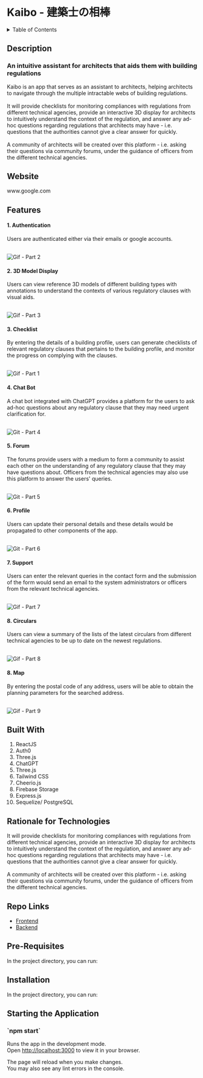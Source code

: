 # Kaibo - 建築士の相棒

<details>
<summary>Table of Contents</summary>
<br>
 <ol> 
    <li> <a href="#about"> Description </a></li>
    <li> <a href="#website"> Website </a></li>
    <li> <a href="#features"> Features </a></li>
    <li> <a href="#built-with"> Built With </a></li>
    <li> <a href="#rationale"> Rationale for Technologies </a></li>
    <li> <a href="#repo-links"> Repo Links </a></li>
    <li> <a href="#prerequisites"> Pre-requisites </a></li>
    <li> <a href="#installation"> Installation </a></li>
    <li> <a href="#start"> Starting the Application </a></li>
  </ol>
</details>

<div id="about">
 <h2> Description </h2>
  <h3> An intuitive assistant for architects that aids them with building regulations </h3>
Kaibo is an app that serves as an assistant to architects, helping architects to navigate through the multiple intractable webs of building regulations.  
 <br/> <br/>
It will provide checklists for monitoring compliances with regulations from different technical agencies, provide an interactive 3D display for architects to intuitively understand the context of the regulation, and answer any ad-hoc questions regarding regulations that architects may have - i.e. questions that the authorities cannot give a clear answer for quickly. 
 <br/> <br/>
A community of architects will be created over this platform - i.e. asking their questions via community forums, under the guidance of officers from the different technical agencies. 
</div>

<div id="website">
 <h2> Website </h2>
www.google.com
</div>

<div id="features">
 <h2> Features </h2>
  <h4> 1. Authentication </h4>
Users are authenticated either via their emails or google accounts. 
 <br/> <br/>
 
 ![Gif - Part 2](https://user-images.githubusercontent.com/105143904/234800303-96a89973-730c-430b-b1fe-19dee4cf9a3c.gif)
 
  <h4> 2. 3D Model Display </h4>
Users can view reference 3D models of different building types with annotations to understand the contexts of various regulatory clauses with visual aids. 
 <br/> <br/>
 
![Gif - Part 3](https://user-images.githubusercontent.com/105143904/234802074-469222bc-c7ac-48ff-a796-cc71367f9884.gif)

  <h4> 3. Checklist </h4>
By entering the details of a building profile, users can generate checklists of relevant regulatory clauses that pertains to the building profile, and monitor the progress on complying with the clauses. 
 <br/> <br/>
 
![Gif - Part 1](https://user-images.githubusercontent.com/105143904/234799185-b45ff128-3d06-47b6-b9cb-c49a33a2c4b3.gif)

  <h4> 4. Chat Bot </h4>
A chat bot integrated with ChatGPT provides a platform for the users to ask ad-hoc questions about any regulatory clause that they may need urgent clarification for.  
  <br/> <br/>
 
 ![Git - Part 4](https://user-images.githubusercontent.com/105143904/234805371-69418cd6-b557-4817-abd0-f3a15d73be06.gif)
 
  <h4> 5. Forum </h4>
The forums provide users with a medium to form a community to assist each other on the understanding of any regulatory clause that they may have questions about. Officers from the technical agencies may also use this platform to answer the users' queries. 
  <br/> <br/>
 
 ![Git - Part 5](https://user-images.githubusercontent.com/105143904/234806786-aa93bfe7-a0b6-45d9-99ff-0954f6a6c61a.gif)

  <h4> 6. Profile </h4>
Users can update their personal details and these details would be propagated to other components of the app. 
  <br/> <br/>
 
 ![Git - Part 6](https://user-images.githubusercontent.com/105143904/234807640-e3bcff72-4e39-42cc-9f06-a19e16730e07.gif)

  <h4> 7. Support </h4>
Users can enter the relevant queries in the contact form and the submission of the form would send an email to the system administrators or officers from the relevant technical agencies. 
  <br/> <br/>
 
 ![Gif - Part 7](https://user-images.githubusercontent.com/105143904/234808566-212ef2ad-b543-4487-90ee-09e3220cf6da.gif)

  <h4> 8. Circulars </h4>
Users can view a summary of the lists of the latest circulars from different technical agencies to be up to date on the newest regulations. 
  <br/> <br/>
 
 ![Gif - Part 8](https://user-images.githubusercontent.com/105143904/234809315-c03ddbda-d876-44e1-98c3-fe2849b90b42.gif)

  <h4> 8. Map </h4>
By entering the postal code of any address, users will be able to obtain the planning parameters for the searched address. 
  <br/> <br/>
 
 ![Gif - Part 9](https://user-images.githubusercontent.com/105143904/234810105-e241aedc-d367-4854-9902-a90cdf61f2ee.gif)
 
</div>

<div id="built-with">
 <h2> Built With </h2>
  <ol>
    <li>ReactJS</li>
    <li>Auth0</li>
    <li>Three.js</li>
    <li>ChatGPT</li>
    <li>Three.js</li>
    <li>Tailwind CSS</li>
    <li>Cheerio.js</li>
    <li>Firebase Storage</li>
    <li>Express.js</li>
    <li>Sequelize/ PostgreSQL</li>
  </ol>
</div>

<div id="rationale">
 <h2> Rationale for Technologies </h2>
It will provide checklists for monitoring compliances with regulations from different technical agencies, provide an interactive 3D display for architects to intuitively understand the context of the regulation, and answer any ad-hoc questions regarding regulations that architects may have - i.e. questions that the authorities cannot give a clear answer for quickly. 
 <br/> <br/>
A community of architects will be created over this platform - i.e. asking their questions via community forums, under the guidance of officers from the different technical agencies. 
</div>

<div id="repo-links">
 <h2> Repo Links </h2>
 <ul>
  <li><a href="https://github.com/yuj8fuj6/capstone-frontend-bootcamp" target="_blank" rel="noopener noreferrer"> Frontend<a/></li>
   <li><a href="https://github.com/yuj8fuj6/capstone-backend-bootcamp" target="_blank" rel="noopener noreferrer"> Backend<a/></li>
 </ul>
</div>

<div id="prerequisites">
 <h2> Pre-Requisites </h2>
In the project directory, you can run:
</div>

<div id="installation">
 <h2> Installation </h2>
In the project directory, you can run:
</div>

<div id="start">
 <h2> Starting the Application </h2>
 <h3>`npm start`</h3>

Runs the app in the development mode.\
Open [http://localhost:3000](http://localhost:3000) to view it in your browser.

The page will reload when you make changes.\
You may also see any lint errors in the console.
</div>

